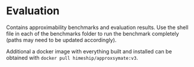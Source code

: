 # Evaluation

Contains approximability benchmarks and evaluation results.
Use the shell file in each of the benchmarks folder to run 
the benchmark completely (paths may need to be updated accordingly).

Additional a docker image with everything built and installed can be obtained with `docker pull himeship/approxsymate:v3`.
